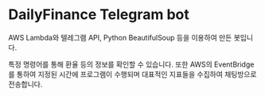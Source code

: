 # DailyFinance Telegram bot
AWS Lambda와 텔레그램 API, Python BeautifulSoup 등을 이용하여 만든 봇입니다.

특정 명령어를 통해 환율 등의 정보를 확인할 수 있습니다.
또한 AWS의 EventBridge를 통하여 지정된 시간에 프로그램이 수행되며 대표적인 지표들을 수집하여 채팅방으로 전송합니다.
